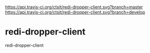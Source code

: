 https://api.travis-ci.org/ctsit/redi-dropper-client.svg?branch=master
https://api.travis-ci.org/ctsit/redi-dropper-client.svg?branch=develop

# redi-dropper-client
redi-dropper-client
